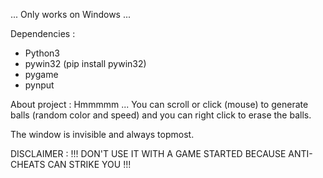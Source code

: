 ... Only works on Windows ...

Dependencies :
  - Python3
  - pywin32 (pip install pywin32)
  - pygame
  - pynput

About project :
  Hmmmmm ...
  You can scroll or click (mouse) to generate balls (random color and speed) and you can right click to erase the balls.
  
  The window is invisible and always topmost.
  
DISCLAIMER :
  !!! DON'T USE IT WITH A GAME STARTED BECAUSE ANTI-CHEATS CAN STRIKE YOU !!!
